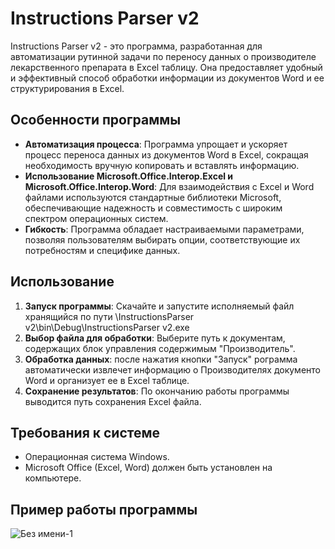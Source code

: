 # Instructions Parser v2

Instructions Parser v2 - это программа, разработанная для автоматизации рутинной задачи по переносу данных о производителе лекарственного препарата в Excel таблицу. Она предоставляет удобный и эффективный способ обработки информации из документов Word и ее структурирования в Excel.

## Особенности программы

- **Автоматизация процесса**: Программа упрощает и ускоряет процесс переноса данных из документов Word в Excel, сокращая необходимость вручную копировать и вставлять информацию.
- **Использование Microsoft.Office.Interop.Excel и Microsoft.Office.Interop.Word**: Для взаимодействия с Excel и Word файлами используются стандартные библиотеки Microsoft, обеспечивающие надежность и совместимость с широким спектром операционных систем.
- **Гибкость**: Программа обладает настраиваемыми параметрами, позволяя пользователям выбирать опции, соответствующие их потребностям и специфике данных.

## Использование

1. **Запуск программы**: Скачайте и запустите исполняемый файл хранящийся по пути \InstructionsParser v2\bin\Debug\InstructionsParser v2.exe
3. **Выбор файла для обработки**: Выберите путь к документам, содержащих блок управления содержимым "Производитель".
5. **Обработка данных**: после нажатия кнопки "Запуск" рограмма автоматически извлечет информацию о Производителях документо Word и организует ее в Excel таблице.
6. **Сохранение результатов**: По окончанию работы программы выводится путь сохранения Excel файла.

## Требования к системе

- Операционная система Windows.
- Microsoft Office (Excel, Word) должен быть установлен на компьютере.

## Пример работы программы

![Без имени-1](https://github.com/Papasha01/Instructions-Parser/assets/47283121/1105b90d-cd3c-4e6e-8f40-432b51d76533)
